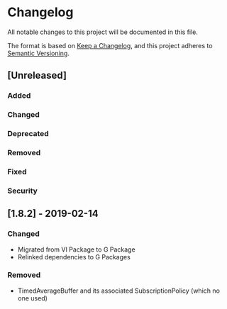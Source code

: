 # Changelog
All notable changes to this project will be documented in this file.

The format is based on [Keep a Changelog](https://keepachangelog.com/en/1.0.0/),
and this project adheres to [Semantic Versioning](https://semver.org/spec/v2.0.0.html).

## [Unreleased]
### Added
### Changed
### Deprecated
### Removed
### Fixed
### Security

## [1.8.2] - 2019-02-14
### Changed
- Migrated from VI Package to G Package
- Relinked dependencies to G Packages
### Removed
- TimedAverageBuffer and its associated SubscriptionPolicy (which no one used)